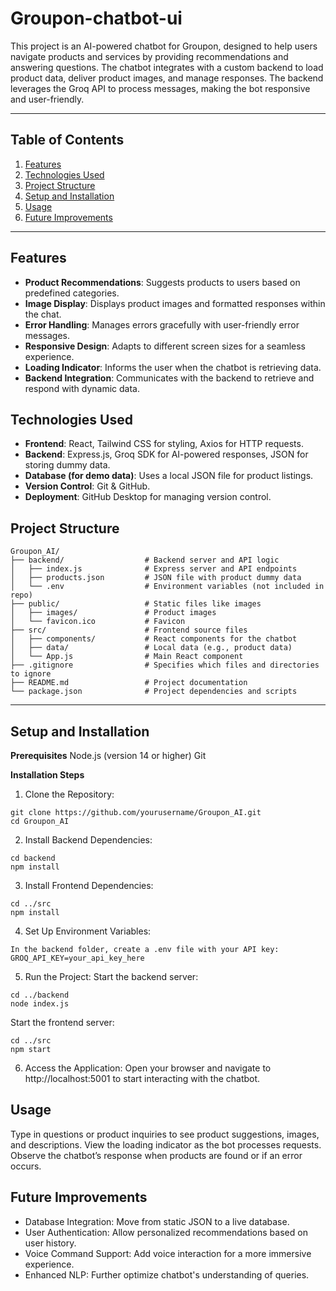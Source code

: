 # Groupon-chatbot-ui

This project is an AI-powered chatbot for Groupon, designed to help users navigate products and services by providing recommendations and answering questions. The chatbot integrates with a custom backend to load product data, deliver product images, and manage responses. The backend leverages the Groq API to process messages, making the bot responsive and user-friendly.

---

## Table of Contents
1. [Features](#features)
2. [Technologies Used](#technologies-used)
3. [Project Structure](#project-structure)
4. [Setup and Installation](#setup-and-installation)
5. [Usage](#usage)
6. [Future Improvements](#future-improvements)

---

## Features
- **Product Recommendations**: Suggests products to users based on predefined categories.
- **Image Display**: Displays product images and formatted responses within the chat.
- **Error Handling**: Manages errors gracefully with user-friendly error messages.
- **Responsive Design**: Adapts to different screen sizes for a seamless experience.
- **Loading Indicator**: Informs the user when the chatbot is retrieving data.
- **Backend Integration**: Communicates with the backend to retrieve and respond with dynamic data.

## Technologies Used
- **Frontend**: React, Tailwind CSS for styling, Axios for HTTP requests.
- **Backend**: Express.js, Groq SDK for AI-powered responses, JSON for storing dummy data.
- **Database (for demo data)**: Uses a local JSON file for product listings.
- **Version Control**: Git & GitHub.
- **Deployment**: GitHub Desktop for managing version control.

## Project Structure
```plaintext
Groupon_AI/
├── backend/                  # Backend server and API logic
│   ├── index.js              # Express server and API endpoints
│   ├── products.json         # JSON file with product dummy data
│   └── .env                  # Environment variables (not included in repo)
├── public/                   # Static files like images
│   ├── images/               # Product images
│   └── favicon.ico           # Favicon
├── src/                      # Frontend source files
│   ├── components/           # React components for the chatbot
│   ├── data/                 # Local data (e.g., product data)
│   └── App.js                # Main React component
├── .gitignore                # Specifies which files and directories to ignore
├── README.md                 # Project documentation
└── package.json              # Project dependencies and scripts
```
---

## Setup and Installation
**Prerequisites**
Node.js (version 14 or higher)
Git

**Installation Steps**
1. Clone the Repository:
```plaintext
git clone https://github.com/yourusername/Groupon_AI.git
cd Groupon_AI
```

2. Install Backend Dependencies:
```plaintext
cd backend
npm install
```

3. Install Frontend Dependencies:
```plaintext
cd ../src
npm install
```

4. Set Up Environment Variables:
```plaintext
In the backend folder, create a .env file with your API key:
GROQ_API_KEY=your_api_key_here
```

5. Run the Project:
Start the backend server:
```plaintext
cd ../backend
node index.js
```

Start the frontend server:
```plaintext
cd ../src
npm start
```
6. Access the Application: Open your browser and navigate to http://localhost:5001 to start interacting with the chatbot.

## Usage
Type in questions or product inquiries to see product suggestions, images, and descriptions.
View the loading indicator as the bot processes requests.
Observe the chatbot’s response when products are found or if an error occurs.

## Future Improvements
- Database Integration: Move from static JSON to a live database.
- User Authentication: Allow personalized recommendations based on user history.
- Voice Command Support: Add voice interaction for a more immersive experience.
- Enhanced NLP: Further optimize chatbot's understanding of queries.

